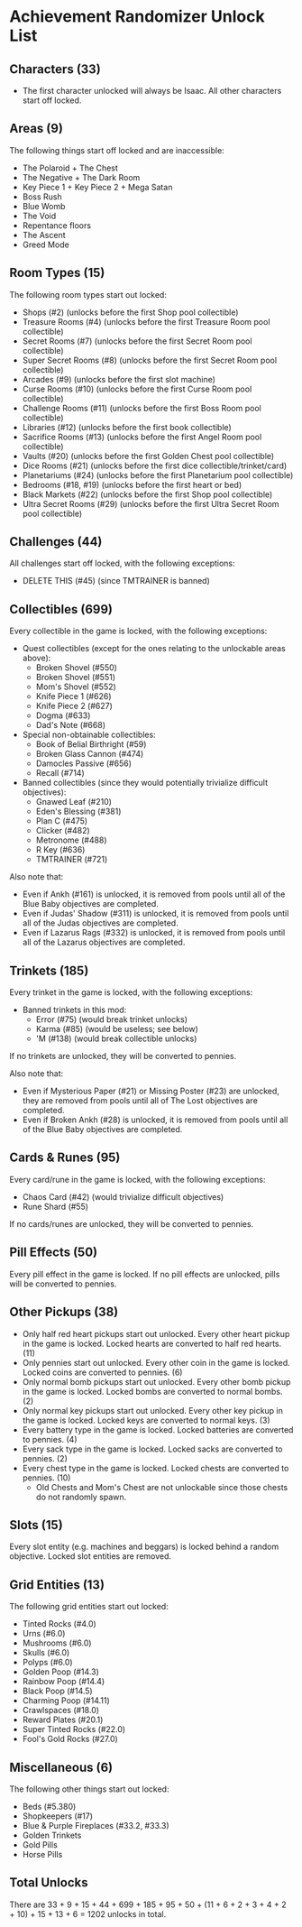 # Achievement Randomizer Unlock List

## Characters (33)

- The first character unlocked will always be Isaac. All other characters start off locked.

## Areas (9)

The following things start off locked and are inaccessible:

- The Polaroid + The Chest
- The Negative + The Dark Room
- Key Piece 1 + Key Piece 2 + Mega Satan
- Boss Rush
- Blue Womb
- The Void
- Repentance floors
- The Ascent
- Greed Mode

## Room Types (15)

The following room types start out locked:

- Shops (#2) (unlocks before the first Shop pool collectible)
- Treasure Rooms (#4) (unlocks before the first Treasure Room pool collectible)
- Secret Rooms (#7) (unlocks before the first Secret Room pool collectible)
- Super Secret Rooms (#8) (unlocks before the first Secret Room pool collectible)
- Arcades (#9) (unlocks before the first slot machine)
- Curse Rooms (#10) (unlocks before the first Curse Room pool collectible)
- Challenge Rooms (#11) (unlocks before the first Boss Room pool collectible)
- Libraries (#12) (unlocks before the first book collectible)
- Sacrifice Rooms (#13) (unlocks before the first Angel Room pool collectible)
- Vaults (#20) (unlocks before the first Golden Chest pool collectible)
- Dice Rooms (#21) (unlocks before the first dice collectible/trinket/card)
- Planetariums (#24) (unlocks before the first Planetarium pool collectible)
- Bedrooms (#18, #19) (unlocks before the first heart or bed)
- Black Markets (#22) (unlocks before the first Shop pool collectible)
- Ultra Secret Rooms (#29) (unlocks before the first Ultra Secret Room pool collectible)

## Challenges (44)

All challenges start off locked, with the following exceptions:

- DELETE THIS (#45) (since TMTRAINER is banned)

## Collectibles (699)

Every collectible in the game is locked, with the following exceptions:

- Quest collectibles (except for the ones relating to the unlockable areas above):
  - Broken Shovel (#550)
  - Broken Shovel (#551)
  - Mom's Shovel (#552)
  - Knife Piece 1 (#626)
  - Knife Piece 2 (#627)
  - Dogma (#633)
  - Dad's Note (#668)
- Special non-obtainable collectibles:
  - Book of Belial Birthright (#59)
  - Broken Glass Cannon (#474)
  - Damocles Passive (#656)
  - Recall (#714)
- Banned collectibles (since they would potentially trivialize difficult objectives):
  - Gnawed Leaf (#210)
  - Eden's Blessing (#381)
  - Plan C (#475)
  - Clicker (#482)
  - Metronome (#488)
  - R Key (#636)
  - TMTRAINER (#721)

Also note that:

- Even if Ankh (#161) is unlocked, it is removed from pools until all of the Blue Baby objectives are completed.
- Even if Judas' Shadow (#311) is unlocked, it is removed from pools until all of the Judas objectives are completed.
- Even if Lazarus Rags (#332) is unlocked, it is removed from pools until all of the Lazarus objectives are completed.

## Trinkets (185)

Every trinket in the game is locked, with the following exceptions:

- Banned trinkets in this mod:
  - Error (#75) (would break trinket unlocks)
  - Karma (#85) (would be useless; see below)
  - 'M (#138) (would break collectible unlocks)

If no trinkets are unlocked, they will be converted to pennies.

Also note that:

- Even if Mysterious Paper (#21) or Missing Poster (#23) are unlocked, they are removed from pools until all of The Lost objectives are completed.
- Even if Broken Ankh (#28) is unlocked, it is removed from pools until all of the Blue Baby objectives are completed.

## Cards & Runes (95)

Every card/rune in the game is locked, with the following exceptions:

- Chaos Card (#42) (would trivialize difficult objectives)
- Rune Shard (#55)

If no cards/runes are unlocked, they will be converted to pennies.

## Pill Effects (50)

Every pill effect in the game is locked. If no pill effects are unlocked, pills will be converted to pennies.

## Other Pickups (38)

- Only half red heart pickups start out unlocked. Every other heart pickup in the game is locked. Locked hearts are converted to half red hearts. (11)
- Only pennies start out unlocked. Every other coin in the game is locked. Locked coins are converted to pennies. (6)
- Only normal bomb pickups start out unlocked. Every other bomb pickup in the game is locked. Locked bombs are converted to normal bombs. (2)
- Only normal key pickups start out unlocked. Every other key pickup in the game is locked. Locked keys are converted to normal keys. (3)
- Every battery type in the game is locked. Locked batteries are converted to pennies. (4)
- Every sack type in the game is locked. Locked sacks are converted to pennies. (2)
- Every chest type in the game is locked. Locked chests are converted to pennies. (10)
  - Old Chests and Mom's Chest are not unlockable since those chests do not randomly spawn.

## Slots (15)

Every slot entity (e.g. machines and beggars) is locked behind a random objective. Locked slot entities are removed.

## Grid Entities (13)

The following grid entities start out locked:

- Tinted Rocks (#4.0)
- Urns (#6.0)
- Mushrooms (#6.0)
- Skulls (#6.0)
- Polyps (#6.0)
- Golden Poop (#14.3)
- Rainbow Poop (#14.4)
- Black Poop (#14.5)
- Charming Poop (#14.11)
- Crawlspaces (#18.0)
- Reward Plates (#20.1)
- Super Tinted Rocks (#22.0)
- Fool's Gold Rocks (#27.0)

## Miscellaneous (6)

The following other things start out locked:

- Beds (#5.380)
- Shopkeepers (#17)
- Blue & Purple Fireplaces (#33.2, #33.3)
- Golden Trinkets
- Gold Pills
- Horse Pills

## Total Unlocks

There are 33 + 9 + 15 + 44 + 699 + 185 + 95 + 50 + (11 + 6 + 2 + 3 + 4 + 2 + 10) + 15 + 13 + 6 = 1202 unlocks in total.
